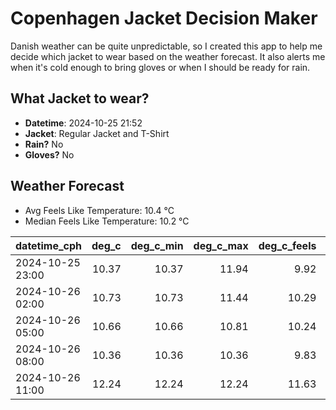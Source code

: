 
# Copenhagen Jacket Decision Maker

Danish weather can be quite unpredictable, so I created this app to help me decide which jacket to wear based on the weather forecast. 
It also alerts me when it's cold enough to bring gloves or when I should be ready for rain.

## What Jacket to wear?

- **Datetime**: 2024-10-25 21:52
- **Jacket**: Regular Jacket and T-Shirt
- **Rain?** No
- **Gloves?** No

## Weather Forecast
- Avg Feels Like Temperature: 10.4 °C
- Median Feels Like Temperature: 10.2 °C

| datetime_cph     |   deg_c |   deg_c_min |   deg_c_max |   deg_c_feels | weather   | wind   | rain   |
|:-----------------|--------:|------------:|------------:|--------------:|:----------|:-------|:-------|
| 2024-10-25 23:00 |   10.37 |       10.37 |       11.94 |          9.92 | Clouds    | Low    | None   |
| 2024-10-26 02:00 |   10.73 |       10.73 |       11.44 |         10.29 | Clouds    | Low    | None   |
| 2024-10-26 05:00 |   10.66 |       10.66 |       10.81 |         10.24 | Clouds    | Low    | None   |
| 2024-10-26 08:00 |   10.36 |       10.36 |       10.36 |          9.83 | Clear     | Low    | None   |
| 2024-10-26 11:00 |   12.24 |       12.24 |       12.24 |         11.63 | Clear     | Low    | None   |
        